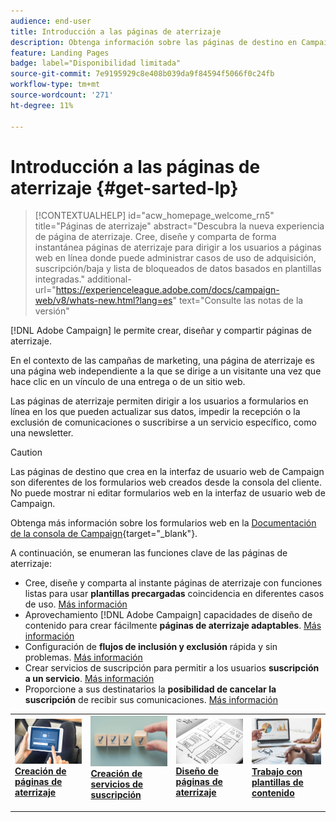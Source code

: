 ```yaml
---
audience: end-user
title: Introducción a las páginas de aterrizaje
description: Obtenga información sobre las páginas de destino en Campaign Web
feature: Landing Pages
badge: label="Disponibilidad limitada"
source-git-commit: 7e9195929c8e408b039da9f84594f5066f0c24fb
workflow-type: tm+mt
source-wordcount: '271'
ht-degree: 11%

---
```


# Introducción a las páginas de aterrizaje {#get-sarted-lp}

>[!CONTEXTUALHELP]
>id="acw_homepage_welcome_rn5"
>title="Páginas de aterrizaje"
>abstract="Descubra la nueva experiencia de página de aterrizaje. Cree, diseñe y comparta de forma instantánea páginas de aterrizaje para dirigir a los usuarios a páginas web en línea donde puede administrar casos de uso de adquisición, suscripción/baja y lista de bloqueados de datos basados en plantillas integradas."
>additional-url="https://experienceleague.adobe.com/docs/campaign-web/v8/whats-new.html?lang=es" text="Consulte las notas de la versión"

[!DNL Adobe Campaign] le permite crear, diseñar y compartir páginas de aterrizaje.

En el contexto de las campañas de marketing, una página de aterrizaje es una página web independiente a la que se dirige a un visitante una vez que hace clic en un vínculo de una entrega o de un sitio web.

Las páginas de aterrizaje permiten dirigir a los usuarios a formularios en línea en los que pueden actualizar sus datos, impedir la recepción o la exclusión de comunicaciones o suscribirse a un servicio específico, como una newsletter.

>[!CAUTION]
>
>Las páginas de destino que crea en la interfaz de usuario web de Campaign son diferentes de los formularios web creados desde la consola del cliente. No puede mostrar ni editar formularios web en la interfaz de usuario web de Campaign.
>
>Obtenga más información sobre los formularios web en la [Documentación de la consola de Campaign](https://experienceleague.adobe.com/docs/campaign/campaign-v8/content/webapps.html){target="_blank"}.

A continuación, se enumeran las funciones clave de las páginas de aterrizaje:

* Cree, diseñe y comparta al instante páginas de aterrizaje con funciones listas para usar **plantillas precargadas** coincidencia en diferentes casos de uso. [Más información](create-lp.md)
* Aprovechamiento [!DNL Adobe Campaign] capacidades de diseño de contenido para crear fácilmente **páginas de aterrizaje adaptables**. [Más información](lp-content.md)
* Configuración de **flujos de inclusión y exclusión** rápida y sin problemas. [Más información](lp-use-cases.md)
* Crear servicios de suscripción para permitir a los usuarios **suscripción a un servicio**. [Más información](lp-use-cases.md#lp-subscription)
* Proporcione a sus destinatarios la **posibilidad de cancelar la suscripción** de recibir sus comunicaciones. [Más información](lp-use-cases.md#lp-unsubscription)
  <!--Send a **confirmation email** upon opt-in or opt-out.-->

<table style="table-layout:fixed"><tr style="border: 0;">
<td>
<a href="create-lp.md">
<img alt="Posible cliente" src="../assets/do-not-localize/lp-subscription.jpeg">
</a>
<div><a href="create-lp.md"><strong>Creación de páginas de aterrizaje</strong>
</div>
<p>
</td>
<td>
<a href="../audience/manage-services.md">
<img alt="Poco frecuente" src="../assets/do-not-localize/lp-list.jpg">
</a>
<div>
<a href="../audience/manage-services.md"><strong>Creación de servicios de suscripción</strong></a>
</div>
<p></td>
<td>
<a href="lp-content.md">
<img alt="Validación" src="../assets/do-not-localize/lp-design.jpg">
</a>
<div>
<a href="lp-content.md"><strong>Diseño de páginas de aterrizaje</strong></a>
</div>
<p>
</td>
<td>
<a href="lp-templates.md">
<img alt="Validación" src="../assets/do-not-localize/lp-reporting.jpg">
</a>
<div>
<a href="lp-templates.md"><strong>Trabajo con plantillas de contenido</strong></a>
</div>
<p>
</td>
</tr></table>
